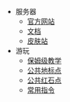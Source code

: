 - 服务器
  - [官方网站](https://mc.tesf.top/)
  - [文档](/)
  - [皮肤站](https://skin.tesf.top/)
- 游玩
  - [保姆级教学](/docs/join.md)
  - [公共地标点](/docs/db.md)
  - [公共红石点](/docs/hs.md)
  - [常用指令](/docs/comm.md)
